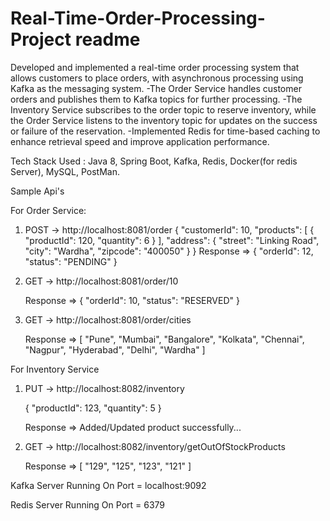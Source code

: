 # Real-Time-Order-Processing-Project readme

Developed and implemented a real-time order processing system that allows customers to place orders, with asynchronous processing using Kafka as the messaging system.
-The Order Service handles customer orders and publishes them to Kafka topics for further processing. 
-The Inventory Service subscribes to the order topic to reserve inventory, while the Order Service listens to the inventory topic for updates on the success or failure of the reservation.
-Implemented Redis for time-based caching to enhance retrieval speed and improve application performance.

Tech Stack Used : Java 8, Spring Boot, Kafka, Redis, Docker(for redis Server), MySQL, PostMan.

Sample Api's

For Order Service:

1) POST -> http://localhost:8081/order
   {
		"customerId": 10,
		"products": [
		  {
			"productId": 120,
			"quantity": 6
		  }
		],
		"address": {
		  "street": "Linking Road",
		  "city": "Wardha",
		  "zipcode": "400050"
		}
    }
	Response =>
	{
		"orderId": 12,
		"status": "PENDING"
	}

2) GET -> http://localhost:8081/order/10

	Response =>
	{
		"orderId": 10,
		"status": "RESERVED"
	}
	
3) GET -> http://localhost:8081/order/cities

    Response => 
	[
		"Pune",
		"Mumbai",
		"Bangalore",
		"Kolkata",
		"Chennai",
		"Nagpur",
		"Hyderabad",
		"Delhi",
		"Wardha"
    ]	
	
	
For Inventory Service

1) PUT -> http://localhost:8082/inventory

	{
		"productId": 123,
		"quantity": 5
	}
	
    Response => Added/Updated product successfully...
			
2) GET -> http://localhost:8082/inventory/getOutOfStockProducts
	
	Response =>
	[
		"129",
		"125",
		"123",
		"121"
	]


Kafka Server Running On Port = localhost:9092

Redis Server Running On Port = 6379
